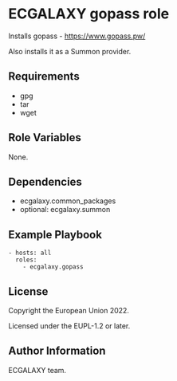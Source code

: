 ECGALAXY gopass role
====================

Installs gopass - https://www.gopass.pw/

Also installs it as a Summon provider.

Requirements
------------

* gpg
* tar
* wget

Role Variables
--------------

None.

Dependencies
------------

* ecgalaxy.common_packages
* optional: ecgalaxy.summon

Example Playbook
----------------

    - hosts: all
      roles:
        - ecgalaxy.gopass

License
-------

Copyright the European Union 2022.

Licensed under the EUPL-1.2 or later.

Author Information
------------------

ECGALAXY team.
